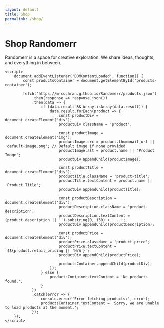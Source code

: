 ```yaml
---
layout: default
title: Shop
permalink: /shop/
---
```


# Shop Randomerr

Randomerr is a space for creative exploration. We share ideas, thoughts, and everything in between.

<div id="products-container"></div>

<script>
document.addEventListener('DOMContentLoaded', function() {
    const productsContainer = document.getElementById('products-container');

    fetch('https://m-cochran.github.io/Randomerr/products.json')
        .then(response => response.json())
        .then(data => {
            data.result.forEach(product => {
                const productDiv = document.createElement('div');
                productDiv.className = 'product';

                const productImage = document.createElement('img');
                productImage.src = product.image;
                productImage.alt = product.title;
                productDiv.appendChild(productImage);

                const productTitle = document.createElement('div');
                productTitle.className = 'product-title';
                productTitle.textContent = product.title;
                productDiv.appendChild(productTitle);

                const productDescription = document.createElement('div');
                productDescription.className = 'product-description';
                productDescription.textContent = product.description.substring(0, 150) + '...';
                productDiv.appendChild(productDescription);

                const productPrice = document.createElement('div');
                productPrice.className = 'product-price';
                productPrice.textContent = `$${product.price}`;
                productDiv.appendChild(productPrice);

                productsContainer.appendChild(productDiv);
            });
        })
        .catch(error => {
            console.error('Error fetching products:', error);
            productsContainer.textContent = 'Sorry, we are unable to load products at the moment.';
        });
});
</script>


 <div id="products-container"></div>

    <script>
        document.addEventListener('DOMContentLoaded', function() {
            const productsContainer = document.getElementById('products-container');

            fetch('https://m-cochran.github.io/Randomerr/products.json')
                .then(response => response.json())
                .then(data => {
                    if (data.result && Array.isArray(data.result)) {
                        data.result.forEach(product => {
                            const productDiv = document.createElement('div');
                            productDiv.className = 'product';

                            const productImage = document.createElement('img');
                            productImage.src = product.thumbnail_url || 'default-image.png'; // Default image if none provided
                            productImage.alt = product.name || 'Product Image';
                            productDiv.appendChild(productImage);

                            const productTitle = document.createElement('div');
                            productTitle.className = 'product-title';
                            productTitle.textContent = product.name || 'Product Title';
                            productDiv.appendChild(productTitle);

                            const productDescription = document.createElement('div');
                            productDescription.className = 'product-description';
                            productDescription.textContent = (product.description || '').substring(0, 150) + '...';
                            productDiv.appendChild(productDescription);

                            const productPrice = document.createElement('div');
                            productPrice.className = 'product-price';
                            productPrice.textContent = `$${product.retail_pricing || 'N/A'}`;
                            productDiv.appendChild(productPrice);

                            productsContainer.appendChild(productDiv);
                        });
                    } else {
                        productsContainer.textContent = 'No products found.';
                    }
                })
                .catch(error => {
                    console.error('Error fetching products:', error);
                    productsContainer.textContent = 'Sorry, we are unable to load products at the moment.';
                });
        });
    </script>
